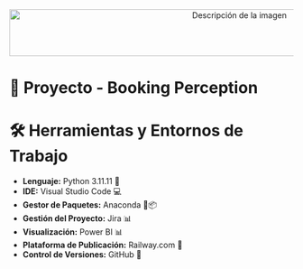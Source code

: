 <div style="text-align: center;">
<image src="../images/encabezado.png" alt="Descripción de la imagen" width="800" height="83">
</div>

#
# 📖 Proyecto - Booking Perception

# 🛠️ Herramientas y Entornos de Trabajo

* **Lenguaje:** Python 3.11.11 🐍
* **IDE:** Visual Studio Code 💻
* **Gestor de Paquetes:** Anaconda 🐍📦
* **Gestión del Proyecto:** Jira 📊 
* **Visualización:** Power BI 📊
* **Plataforma de Publicación:** Railway.com 🚀
* **Control de Versiones:** GitHub 🔗